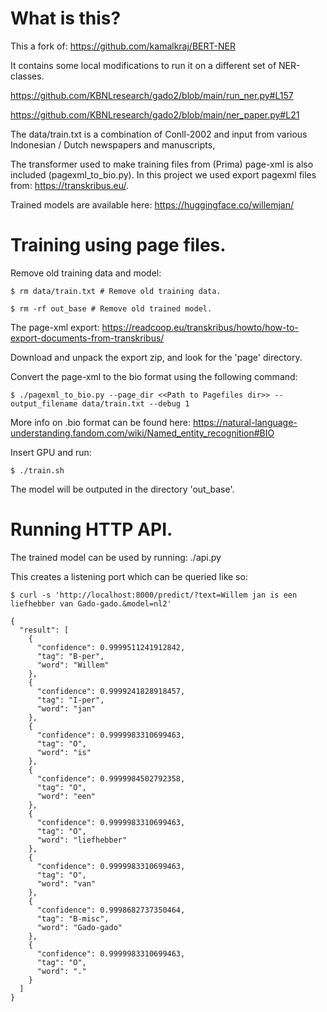 What is this?
===

This a fork of: https://github.com/kamalkraj/BERT-NER

It contains some local modifications to run it on a different set of NER-classes.

https://github.com/KBNLresearch/gado2/blob/main/run_ner.py#L157

https://github.com/KBNLresearch/gado2/blob/main/ner_paper.py#L21


The data/train.txt is a combination of Conll-2002 and input from various Indonesian / Dutch newspapers and manuscripts,

The transformer used to make training files from (Prima) page-xml is also included (pagexml_to_bio.py).
In this project we used export pagexml files from: https://transkribus.eu/.

Trained models are available here: https://huggingface.co/willemjan/


Training using page files.
===
Remove old training data and model:

``
$ rm data/train.txt # Remove old training data.
``

``
$ rm -rf out_base # Remove old trained model.
``

The page-xml export: https://readcoop.eu/transkribus/howto/how-to-export-documents-from-transkribus/

Download and unpack the export zip, and look for the 'page' directory.

Convert the page-xml to the bio format using the following command:

``
$ ./pagexml_to_bio.py --page_dir <<Path to Pagefiles dir>> --output_filename data/train.txt --debug 1
``

More info on .bio format can be found here:
https://natural-language-understanding.fandom.com/wiki/Named_entity_recognition#BIO


Insert GPU and run:

``
$ ./train.sh
``

The model will be outputed in the directory 'out_base'.  

Running HTTP API.
===
The trained model can be used by running: ./api.py

This creates a listening port which can be queried like so:

``
$ curl -s 'http://localhost:8000/predict/?text=Willem jan is een liefhebber van Gado-gado.&model=nl2'
``

```
{
  "result": [
    {
      "confidence": 0.9999511241912842,
      "tag": "B-per",
      "word": "Willem"
    },
    {
      "confidence": 0.9999241828918457,
      "tag": "I-per",
      "word": "jan"
    },
    {
      "confidence": 0.9999983310699463,
      "tag": "O",
      "word": "is"
    },
    {
      "confidence": 0.9999984502792358,
      "tag": "O",
      "word": "een"
    },
    {
      "confidence": 0.9999983310699463,
      "tag": "O",
      "word": "liefhebber"
    },
    {
      "confidence": 0.9999983310699463,
      "tag": "O",
      "word": "van"
    },
    {
      "confidence": 0.9998682737350464,
      "tag": "B-misc",
      "word": "Gado-gado"
    },
    {
      "confidence": 0.9999983310699463,
      "tag": "O",
      "word": "."
    }
  ]
}
```
